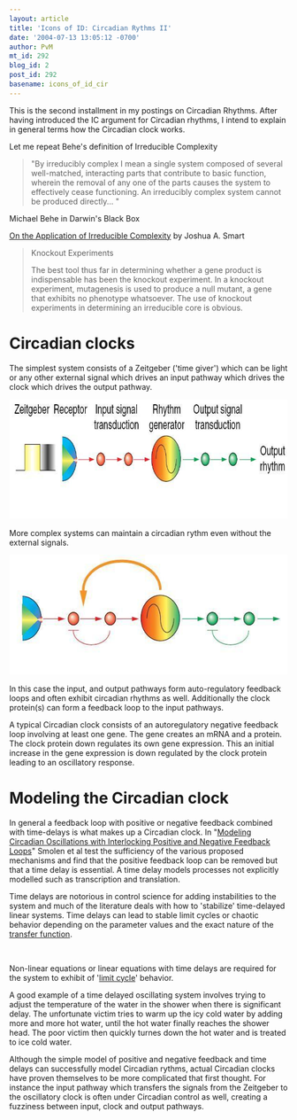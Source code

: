 ```yaml
---
layout: article
title: 'Icons of ID: Circadian Rythms II'
date: '2004-07-13 13:05:12 -0700'
author: PvM
mt_id: 292
blog_id: 2
post_id: 292
basename: icons_of_id_cir
---
```

This is the second installment in my postings on Circadian Rhythms. After having introduced the IC argument for Circadian rhythms, I intend to explain in general terms how the Circadian clock works.

Let me repeat Behe's definition of Irreducible Complexity

> "By irreducibly complex I mean a single system composed of several well-matched, interacting parts that contribute to basic function, wherein the removal of any one of the parts causes the system to effectively cease functioning. An irreducibly complex system cannot be produced directly... "


Michael Behe in Darwin's Black Box

[On the Application of Irreducible Complexity](http://www.iscid.org/papers/Smart_ApplicationOfIC_060503.pdf) by  Joshua A. Smart

> Knockout Experiments
> 
> The best tool thus far in determining whether a gene product is indispensable has been the knockout experiment. In a knockout experiment, mutagenesis is used to produce a null mutant, a gene that exhibits no phenotype whatsoever. The use of knockout experiments in determining an irreducible core is obvious.

# Circadian clocks

The simplest system consists of a Zeitgeber ('time giver') which can be light or any other external signal which drives an input pathway which drives the clock which drives the output pathway.


<img alt="circadian_basic.jpg" src="/uploads/2005/circadian_basic.jpg" width="785" height="216" border="0" />

More complex systems can maintain a circadian rythm even without the external signals. 


<img alt="circadian_complex.jpg" src="/uploads/2005/circadian_complex.jpg" width="591" height="216" border="0" />


In this case the input, and output pathways form auto-regulatory feedback loops and often exhibit circadian rhythms as well. Additionally the clock protein(s) can form a feedback loop to the input pathways.

A typical Circadian clock consists of an autoregulatory negative feedback loop involving at least one gene. The gene creates an mRNA and a protein. The clock protein down regulates its own gene expression. This an initial increase in the gene expression is down regulated by the clock protein leading to an oscillatory response.

# Modeling the Circadian clock

In general a feedback loop with positive or negative feedback combined with time-delays is what makes up a Circadian clock.  In "[Modeling Circadian Oscillations with Interlocking Positive and Negative Feedback Loops](http://www.jneurosci.org/cgi/content/full/21/17/6644)" Smolen et al test the sufficiency of the various proposed mechanisms and find that the positive feedback loop can be removed but that a time delay is essential. A time delay models processes not explicitly modelled such as transcription and translation. 

Time delays are notorious in control science for adding instabilities to the system and much of the literature deals with how to 'stabilize' time-delayed linear systems. Time delays can lead to stable limit cycles or chaotic behavior depending on the parameter values and the exact nature of the [transfer function](http://lorien.ncl.ac.uk/ming/robust/freqapps.pdf).

[<img src="http://www.jneurosci.org/content/vol21/issue17/images/medium/ns1715574001.gif" alt="" />](http://www.jneurosci.org/content/vol21/issue17/images/large/ns1715574001.jpeg)

Non-linear equations or linear equations with time delays are required for the system to exhibit of '[limit cycle](http://en.wikipedia.org/wiki/Limit_cycle)' behavior.

A good example of a time delayed oscillating system involves trying to adjust the temperature of the water in the shower when there is significant delay. The unfortunate victim tries to warm up the icy cold water by adding more and more hot water, until the hot water finally reaches the shower head. The poor victim then quickly turnes down the hot water and is treated to ice cold water.

Although the simple model of positive and negative feedback and time delays can successfully model Circadian rythms, actual Circadian clocks have proven themselves to be more complicated that first thought.  For instance the input pathway which transfers the signals from the Zeitgeber to the oscillatory clock is often under Circadian control as well, creating a fuzziness between input, clock and output pathways.
